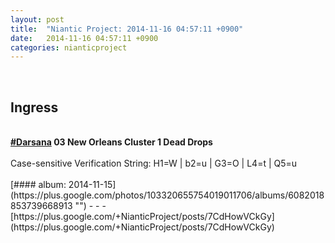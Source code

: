 ```yaml
---
layout: post
title:  "Niantic Project: 2014-11-16 04:57:11 +0900"
date:   2014-11-16 04:57:11 +0900
categories: nianticproject
---
```

<div class="shared"><br /><h2>Ingress</h2><br /><b><a rel="nofollow" class="ot-hashtag" href="https://plus.google.com/s/%23Darsana">#Darsana</a></b><b> 03 New Orleans Cluster 1 Dead Drops</b><br /><br />Case-sensitive Verification String: H1=W | b2=u | G3=O | L4=t | Q5=u<br /><br /></div>
[#### album: 2014-11-15](https://plus.google.com/photos/103320655754019011706/albums/6082018853739668913 "")
- - -
[https://plus.google.com/+NianticProject/posts/7CdHowVCkGy](https://plus.google.com/+NianticProject/posts/7CdHowVCkGy)

